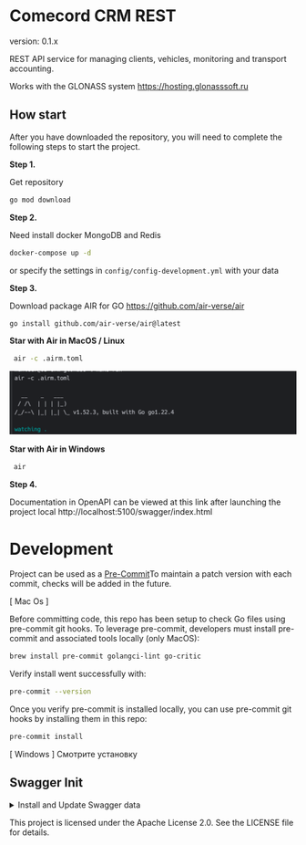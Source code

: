 
# Comecord CRM REST
version: 0.1.x

REST API service for managing clients, vehicles, monitoring and transport accounting. 

Works with the GLONASS system https://hosting.glonasssoft.ru

## How start 
After you have downloaded the repository, you will need to complete the following steps to start the project.

**Step 1.**

Get repository 
```bash
go mod download
```
**Step 2.** 

Need install docker MongoDB and Redis
```bash
docker-compose up -d
```
or specify the settings in `config/config-development.yml` with your data


**Step 3.**

Download package AIR for GO https://github.com/air-verse/air

```bash
go install github.com/air-verse/air@latest
```

**Star with Air in MacOS / Linux**
```bash
 air -c .airm.toml
```

![img.png](docs/img.png)

**Star with Air in Windows**
```bash
 air
```

**Step 4.**

Documentation in OpenAPI can be viewed at this link after launching the project local
http://localhost:5100/swagger/index.html

# Development

Project can be used as a [Pre-Commit](https://pre-commit.com/)To maintain a patch version with each commit, checks will be added in the future.

[ Mac Os ]

Before committing code, this repo has been setup to check Go files using pre-commit git hooks. 
To leverage pre-commit, developers must install pre-commit and associated tools locally (only MacOS):
```bash
brew install pre-commit golangci-lint go-critic
```
Verify install went successfully with:
```bash
pre-commit --version
```
Once you verify pre-commit is installed locally, you can use pre-commit git hooks by installing them in this repo:
```bash
pre-commit install
```

[ Windows ]
Смотрите установку 

## Swagger Init
<details>
<summary> Install and Update Swagger data</summary>

```markdown
1. go install github.com/swaggo/swag/cmd/swag@v1.16.3
2. go get github.com/swaggo/gin-swagger
3. go get github.com/swaggo/swag
4. go get github.com/swaggo/files
5. swag init -g cmd/main.go
6. swag init -g cmd/main.go --parseDependency --parseInternal
```
</details>

This project is licensed under the Apache License 2.0. See the LICENSE file for details.
